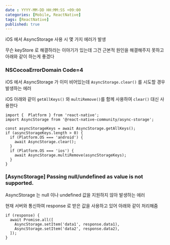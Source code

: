```yaml
---
date : YYYY-MM-DD HH:MM:SS +09:00
categories: [Mobile, ReactNative]
tags: [ReactNative]
published: true
---
```


iOS 에서 AsyncStorage 사용 시 몇 가지 에러가 발생

무슨 keyStore 로 해결하라는 이야기가 있는데
그건 근본적 원인을 해결해주지 못하고 아래와 같이 하는게 좋겠다

### NSCocoaErrorDomain Code=4

iOS 에서 AsyncStorage 가 이미 비어있는데 
`AsyncStorage.clear()` 를 시도할 경우 발생하는 에러

iOS 아래와 같이 `getAllKeys()` 와 `multiRemove()`를 함께 사용하여 `clear()` 대신 사용한다

```tsx
import {  Platform } from 'react-native';
import AsyncStorage from '@react-native-community/async-storage';

const asyncStorageKeys = await AsyncStorage.getAllKeys();
if (asyncStorageKeys.length > 0) {
  if (Platform.OS === 'android') {
    await AsyncStorage.clear();
  }
  if (Platform.OS === 'ios') {
    await AsyncStorage.multiRemove(asyncStorageKeys);
  }
}
```


### \[AsyncStorage] Passing null/undefined as value is not supported.

AsyncStorage 는 null 이나 undefined 값을 지원하지 않아 발생하는 에러

현재 서버와 통신하여 response 로 받은 값을 
사용하고 있어 아래와 같이 처리해줌

```tsx
if (response) {
  await Promise.all([
    AsyncStorage.setItem('data1', response.data1),
    AsyncStorage.setItem('data2', response.data2),
  ]);
}
```